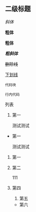 ## 二级标题

*斜体*

**粗体**

__粗体__

***粗斜体***

~~删除线~~

<u>下划线</u>

```
代码块
```

`行内代码`

列表

1. 第一

   测试测试

* 第一

  测试测试

1. 第一

2. 第二

   111

4. 第四

    1. 第五

    * 第六
